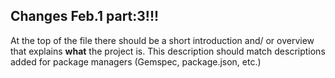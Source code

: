 ## Changes Feb.1 part:3!!!

At the top of the file there should be a short introduction and/ or overview that explains **what** the project is. This description should match descriptions added for package managers (Gemspec, package.json, etc.)
